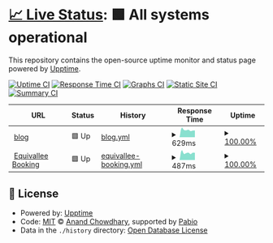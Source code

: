 # [📈 Live Status](https://upptime.github.io/upptime): <!--live status--> **🟩 All systems operational**

This repository contains the open-source uptime monitor and status page powered by [Upptime](https://github.com/upptime/upptime).

[![Uptime CI](https://github.com/QuentinPhilipp/uptime/workflows/Uptime%20CI/badge.svg)](https://github.com/QuentinPhilipp/uptime/actions?query=workflow%3A%22Uptime+CI%22)
[![Response Time CI](https://github.com/QuentinPhilipp/uptime/workflows/Response%20Time%20CI/badge.svg)](https://github.com/QuentinPhilipp/uptime/actions?query=workflow%3A%22Response+Time+CI%22)
[![Graphs CI](https://github.com/QuentinPhilipp/uptime/workflows/Graphs%20CI/badge.svg)](https://github.com/QuentinPhilipp/uptime/actions?query=workflow%3A%22Graphs+CI%22)
[![Static Site CI](https://github.com/QuentinPhilipp/uptime/workflows/Static%20Site%20CI/badge.svg)](https://github.com/QuentinPhilipp/uptime/actions?query=workflow%3A%22Static+Site+CI%22)
[![Summary CI](https://github.com/QuentinPhilipp/uptime/workflows/Summary%20CI/badge.svg)](https://github.com/QuentinPhilipp/uptime/actions?query=workflow%3A%22Summary+CI%22)

<!--start: status pages-->
<!-- This summary is generated by Upptime (https://github.com/upptime/upptime) -->
<!-- Do not edit this manually, your changes will be overwritten -->
<!-- prettier-ignore -->
| URL | Status | History | Response Time | Uptime |
| --- | ------ | ------- | ------------- | ------ |
| <img alt="" src="https://icons.duckduckgo.com/ip3/blog.quentinphilipp.fr.ico" height="13"> [blog](https://blog.quentinphilipp.fr) | 🟩 Up | [blog.yml](https://github.com/QuentinPhilipp/uptime/commits/HEAD/history/blog.yml) | <details><summary><img alt="Response time graph" src="./graphs/blog/response-time-week.png" height="20"> 629ms</summary><br><a href="https://QuentinPhilipp.github.io/uptime/history/blog"><img alt="Response time 672" src="https://img.shields.io/endpoint?url=https%3A%2F%2Fraw.githubusercontent.com%2FQuentinPhilipp%2Fuptime%2FHEAD%2Fapi%2Fblog%2Fresponse-time.json"></a><br><a href="https://QuentinPhilipp.github.io/uptime/history/blog"><img alt="24-hour response time 588" src="https://img.shields.io/endpoint?url=https%3A%2F%2Fraw.githubusercontent.com%2FQuentinPhilipp%2Fuptime%2FHEAD%2Fapi%2Fblog%2Fresponse-time-day.json"></a><br><a href="https://QuentinPhilipp.github.io/uptime/history/blog"><img alt="7-day response time 629" src="https://img.shields.io/endpoint?url=https%3A%2F%2Fraw.githubusercontent.com%2FQuentinPhilipp%2Fuptime%2FHEAD%2Fapi%2Fblog%2Fresponse-time-week.json"></a><br><a href="https://QuentinPhilipp.github.io/uptime/history/blog"><img alt="30-day response time 685" src="https://img.shields.io/endpoint?url=https%3A%2F%2Fraw.githubusercontent.com%2FQuentinPhilipp%2Fuptime%2FHEAD%2Fapi%2Fblog%2Fresponse-time-month.json"></a><br><a href="https://QuentinPhilipp.github.io/uptime/history/blog"><img alt="1-year response time 672" src="https://img.shields.io/endpoint?url=https%3A%2F%2Fraw.githubusercontent.com%2FQuentinPhilipp%2Fuptime%2FHEAD%2Fapi%2Fblog%2Fresponse-time-year.json"></a></details> | <details><summary><a href="https://QuentinPhilipp.github.io/uptime/history/blog">100.00%</a></summary><a href="https://QuentinPhilipp.github.io/uptime/history/blog"><img alt="All-time uptime 100.00%" src="https://img.shields.io/endpoint?url=https%3A%2F%2Fraw.githubusercontent.com%2FQuentinPhilipp%2Fuptime%2FHEAD%2Fapi%2Fblog%2Fuptime.json"></a><br><a href="https://QuentinPhilipp.github.io/uptime/history/blog"><img alt="24-hour uptime 100.00%" src="https://img.shields.io/endpoint?url=https%3A%2F%2Fraw.githubusercontent.com%2FQuentinPhilipp%2Fuptime%2FHEAD%2Fapi%2Fblog%2Fuptime-day.json"></a><br><a href="https://QuentinPhilipp.github.io/uptime/history/blog"><img alt="7-day uptime 100.00%" src="https://img.shields.io/endpoint?url=https%3A%2F%2Fraw.githubusercontent.com%2FQuentinPhilipp%2Fuptime%2FHEAD%2Fapi%2Fblog%2Fuptime-week.json"></a><br><a href="https://QuentinPhilipp.github.io/uptime/history/blog"><img alt="30-day uptime 100.00%" src="https://img.shields.io/endpoint?url=https%3A%2F%2Fraw.githubusercontent.com%2FQuentinPhilipp%2Fuptime%2FHEAD%2Fapi%2Fblog%2Fuptime-month.json"></a><br><a href="https://QuentinPhilipp.github.io/uptime/history/blog"><img alt="1-year uptime 100.00%" src="https://img.shields.io/endpoint?url=https%3A%2F%2Fraw.githubusercontent.com%2FQuentinPhilipp%2Fuptime%2FHEAD%2Fapi%2Fblog%2Fuptime-year.json"></a></details>
| <img alt="" src="https://icons.duckduckgo.com/ip3/equivallee.quentinphilipp.fr.ico" height="13"> [Equivallee Booking](https://equivallee.quentinphilipp.fr) | 🟩 Up | [equivallee-booking.yml](https://github.com/QuentinPhilipp/uptime/commits/HEAD/history/equivallee-booking.yml) | <details><summary><img alt="Response time graph" src="./graphs/equivallee-booking/response-time-week.png" height="20"> 487ms</summary><br><a href="https://QuentinPhilipp.github.io/uptime/history/equivallee-booking"><img alt="Response time 536" src="https://img.shields.io/endpoint?url=https%3A%2F%2Fraw.githubusercontent.com%2FQuentinPhilipp%2Fuptime%2FHEAD%2Fapi%2Fequivallee-booking%2Fresponse-time.json"></a><br><a href="https://QuentinPhilipp.github.io/uptime/history/equivallee-booking"><img alt="24-hour response time 492" src="https://img.shields.io/endpoint?url=https%3A%2F%2Fraw.githubusercontent.com%2FQuentinPhilipp%2Fuptime%2FHEAD%2Fapi%2Fequivallee-booking%2Fresponse-time-day.json"></a><br><a href="https://QuentinPhilipp.github.io/uptime/history/equivallee-booking"><img alt="7-day response time 487" src="https://img.shields.io/endpoint?url=https%3A%2F%2Fraw.githubusercontent.com%2FQuentinPhilipp%2Fuptime%2FHEAD%2Fapi%2Fequivallee-booking%2Fresponse-time-week.json"></a><br><a href="https://QuentinPhilipp.github.io/uptime/history/equivallee-booking"><img alt="30-day response time 550" src="https://img.shields.io/endpoint?url=https%3A%2F%2Fraw.githubusercontent.com%2FQuentinPhilipp%2Fuptime%2FHEAD%2Fapi%2Fequivallee-booking%2Fresponse-time-month.json"></a><br><a href="https://QuentinPhilipp.github.io/uptime/history/equivallee-booking"><img alt="1-year response time 536" src="https://img.shields.io/endpoint?url=https%3A%2F%2Fraw.githubusercontent.com%2FQuentinPhilipp%2Fuptime%2FHEAD%2Fapi%2Fequivallee-booking%2Fresponse-time-year.json"></a></details> | <details><summary><a href="https://QuentinPhilipp.github.io/uptime/history/equivallee-booking">100.00%</a></summary><a href="https://QuentinPhilipp.github.io/uptime/history/equivallee-booking"><img alt="All-time uptime 99.99%" src="https://img.shields.io/endpoint?url=https%3A%2F%2Fraw.githubusercontent.com%2FQuentinPhilipp%2Fuptime%2FHEAD%2Fapi%2Fequivallee-booking%2Fuptime.json"></a><br><a href="https://QuentinPhilipp.github.io/uptime/history/equivallee-booking"><img alt="24-hour uptime 100.00%" src="https://img.shields.io/endpoint?url=https%3A%2F%2Fraw.githubusercontent.com%2FQuentinPhilipp%2Fuptime%2FHEAD%2Fapi%2Fequivallee-booking%2Fuptime-day.json"></a><br><a href="https://QuentinPhilipp.github.io/uptime/history/equivallee-booking"><img alt="7-day uptime 100.00%" src="https://img.shields.io/endpoint?url=https%3A%2F%2Fraw.githubusercontent.com%2FQuentinPhilipp%2Fuptime%2FHEAD%2Fapi%2Fequivallee-booking%2Fuptime-week.json"></a><br><a href="https://QuentinPhilipp.github.io/uptime/history/equivallee-booking"><img alt="30-day uptime 100.00%" src="https://img.shields.io/endpoint?url=https%3A%2F%2Fraw.githubusercontent.com%2FQuentinPhilipp%2Fuptime%2FHEAD%2Fapi%2Fequivallee-booking%2Fuptime-month.json"></a><br><a href="https://QuentinPhilipp.github.io/uptime/history/equivallee-booking"><img alt="1-year uptime 99.99%" src="https://img.shields.io/endpoint?url=https%3A%2F%2Fraw.githubusercontent.com%2FQuentinPhilipp%2Fuptime%2FHEAD%2Fapi%2Fequivallee-booking%2Fuptime-year.json"></a></details>

<!--end: status pages-->

## 📄 License

- Powered by: [Upptime](https://github.com/upptime/upptime)
- Code: [MIT](./LICENSE) © [Anand Chowdhary](https://anandchowdhary.com), supported by [Pabio](https://pabio.com)
- Data in the `./history` directory: [Open Database License](https://opendatacommons.org/licenses/odbl/1-0/)
